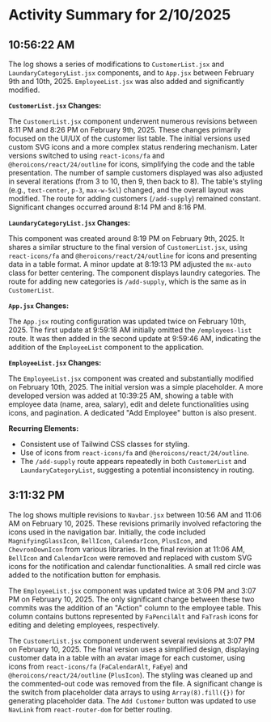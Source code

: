 # Activity Summary for 2/10/2025

## 10:56:22 AM
The log shows a series of modifications to `CustomerList.jsx` and `LaundaryCategoryList.jsx` components, and to `App.jsx`  between February 9th and 10th, 2025.  `EmployeeList.jsx` was also added and significantly modified.


**`CustomerList.jsx` Changes:**

The `CustomerList.jsx` component underwent numerous revisions between 8:11 PM and 8:26 PM on February 9th, 2025.  These changes primarily focused on the UI/UX of the customer list table. The initial versions used custom SVG icons and a more complex status rendering mechanism.  Later versions switched to using `react-icons/fa` and `@heroicons/react/24/outline` for icons, simplifying the code and the table presentation. The number of sample customers displayed was also adjusted in several iterations (from 3 to 10, then 9, then back to 8).  The table's styling (e.g., `text-center`, `p-3`, `max-w-5xl`) changed, and the overall layout was modified.  The route for adding customers (`/add-supply`) remained constant.  Significant changes occurred around 8:14 PM and 8:16 PM.

**`LaundaryCategoryList.jsx` Changes:**

This component was created around 8:19 PM on February 9th, 2025.  It shares a similar structure to the final version of `CustomerList.jsx`, using `react-icons/fa` and `@heroicons/react/24/outline` for icons and presenting data in a table format.  A minor update at 8:19:13 PM adjusted the `mx-auto` class for better centering.  The component displays laundry categories. The route for adding new categories is `/add-supply`, which is the same as in `CustomerList`.

**`App.jsx` Changes:**

The `App.jsx` routing configuration was updated twice on February 10th, 2025.  The first update at 9:59:18 AM initially omitted the `/employees-list` route.  It was then added in the second update at 9:59:46 AM, indicating the addition of the `EmployeeList` component to the application.

**`EmployeeList.jsx` Changes:**

The `EmployeeList.jsx` component was created and substantially modified on February 10th, 2025.  The initial version was a simple placeholder.  A more developed version was added at 10:39:25 AM, showing a table with employee data (name, area, salary), edit and delete functionalities using icons, and pagination.  A dedicated "Add Employee" button is also present.

**Recurring Elements:**

*   Consistent use of Tailwind CSS classes for styling.
*   Use of icons from `react-icons/fa` and `@heroicons/react/24/outline`.
*   The `/add-supply` route appears repeatedly in both `CustomerList` and `LaundaryCategoryList`, suggesting a potential inconsistency in routing.




## 3:11:32 PM
The log shows multiple revisions to `Navbar.jsx` between 10:56 AM and 11:06 AM on February 10, 2025.  These revisions primarily involved refactoring the icons used in the navigation bar.  Initially, the code included `MagnifyingGlassIcon`, `BellIcon`, `CalendarIcon`, `PlusIcon`, and `ChevronDownIcon` from various libraries. In the final revision at 11:06 AM, `BellIcon` and `CalendarIcon` were removed and replaced with custom SVG icons for the notification and calendar functionalities.  A small red circle was added to the notification button for emphasis.

The `EmployeeList.jsx` component was updated twice at 3:06 PM and 3:07 PM on February 10, 2025. The only significant change between these two commits was the addition of an "Action" column to the employee table.  This column contains buttons represented by `FaPencilAlt` and `FaTrash` icons for editing and deleting employees, respectively.

The `CustomerList.jsx` component underwent several revisions at 3:07 PM on February 10, 2025. The final version uses a simplified design, displaying customer data in a table with an avatar image for each customer, using icons from `react-icons/fa`  (`FaCalendarAlt`, `FaEye`) and `@heroicons/react/24/outline` (`PlusIcon`).  The styling was cleaned up and the commented-out code was removed from the file.  A significant change is the switch from placeholder data arrays to using `Array(8).fill({})` for generating placeholder data.  The `Add Customer` button was updated to use `NavLink` from `react-router-dom` for better routing.
